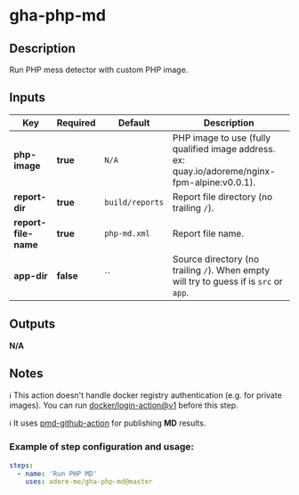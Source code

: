 # gha-php-md

## Description
Run PHP mess detector with custom PHP image.

## Inputs
| Key                  | Required  | Default         | Description                                                                                    |
|----------------------|-----------|-----------------|------------------------------------------------------------------------------------------------|
| **php-image**        | **true**  | `N/A`           | PHP image to use (fully qualified image address. ex: quay.io/adoreme/nginx-fpm-alpine:v0.0.1). |
| **report-dir**       | **true**  | `build/reports` | Report file directory (no trailing `/`).                                                       |
| **report-file-name** | **true**  | `php-md.xml`    | Report file name.                                                                              |
| **app-dir**          | **false** | ``              | Source directory (no trailing `/`). When empty will try to guess if is `src` or `app`.         |

## Outputs
**N/A**

## Notes
ℹ This action doesn't handle docker registry authentication (e.g. for private images).
You can run [docker/login-action@v1](https://github.com/docker/login-action) before this step.

ℹ It uses [pmd-github-action](https://github.com/jwgmeligmeyling/pmd-github-action) for publishing **MD** results.

### Example of step configuration and usage:

```yaml
steps:
  - name: 'Run PHP MD'
    uses: adore-me/gha-php-md@master
```
